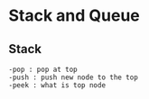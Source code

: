 # Stack and Queue

## Stack 

    -pop : pop at top 
    -push : push new node to the top
    -peek : what is top node